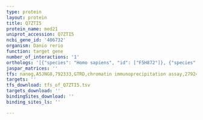 ```yaml
---
type: protein
layout: protein
title: Q7ZTI5
protein_name: med21
uniprot_accession: Q7ZTI5
ncbi_gene_id: '406732'
organism: Danio rerio
function: target gene
number_of_interactions: '1'
orthologs: '[{"species": "Homo sapiens", "id": ["F5H872"]}, {"species": "Mus musculus", "id": ["<a href=\"/protein/q9cq39\">Q9CQ39</a>"]}, {"species": "Rattus norvegicus", "id": ["<a href=\"/protein/d4aa11\">D4AA11</a>"]}, {"species": "Drosophila melanogaster", "id": ["<a href=\"/protein/q9w5p1\">Q9W5P1</a>"]}, {"species": "Caenorhabditis elegans", "id": ["Q6BER6"]}]'
jaspar_matrices: ''
tfs: nanog,A5JNG8,792333,GTRD,chromatin immunoprecipitation assay,27924024%5Buid%5D,No
targets: ''
tfs_download: tfs_of_Q7ZTI5.tsv
targets_download: ''
bindingSites_download: ''
binding_sites_ls: ''

---
```

